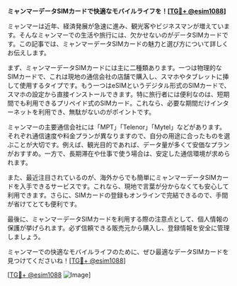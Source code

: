 **ミャンマーデータSIMカードで快適なモバイルライフを！[[TG💪+ @esim1088](https://t.me/s/esim1088)]**

ミャンマーは近年、経済発展が急速に進み、観光客やビジネスマンが増えています。そんなミャンマーでの生活や旅行には、欠かせないのがデータSIMカードです。この記事では、ミャンマーデータSIMカードの魅力と選び方について詳しくお伝えします。

まず、ミャンマーデータSIMカードには主に二種類あります。一つは物理的なSIMカードで、これは現地の通信会社の店舗で購入し、スマホやタブレットに挿して使用するタイプです。もう一つはeSIMというデジタル形式のSIMカードで、スマホの設定から直接インストールできます。特に旅行者には便利なのは、短期間でも利用できるプリペイド式のSIMカード。これなら、必要な期間だけインターネットを利用でき、無駄がないのがポイントです。

ミャンマーの主要通信会社には「MPT」「Telenor」「Mytel」などがあります。それぞれ通信速度や料金プランが異なりますので、自分の用途に合ったものを選ぶことが大切です。例えば、観光目的であれば、データ量が多くて安価なプランがおすすめ。一方で、長期滞在や仕事で使う場合は、安定した通信環境が求められます。

また、最近注目されているのが、海外からでも簡単にミャンマーデータSIMカードを入手できるサービスです。これなら、現地で言葉が分からなくても安心して利用できます。さらに、SIMカードの登録もオンラインで完結できるので、手間が省けてとても便利です。

最後に、ミャンマーデータSIMカードを利用する際の注意点として、個人情報の保護が挙げられます。必ず信頼できる販売元から購入し、登録情報を安全に管理しましょう。

ミャンマーでの快適なモバイルライフのために、ぜひ最適なデータSIMカードを見つけてくださいね！[[TG💪+ @esim1088](https://t.me/s/esim1088)]

[[TG💪+ @esim1088](https://t.me/s/esim1088) ![Image](https://i.postimg.cc/Y0z9fWf4/image.png)]